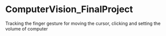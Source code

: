 # ComputerVision_FinalProject
Tracking the finger gesture for moving the cursor, clicking and setting the volume of computer
